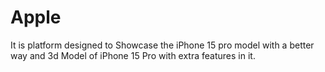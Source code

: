 # Apple
It is platform designed to Showcase the iPhone 15 pro model with a better way and 3d Model of iPhone 15 Pro with extra features in it.
